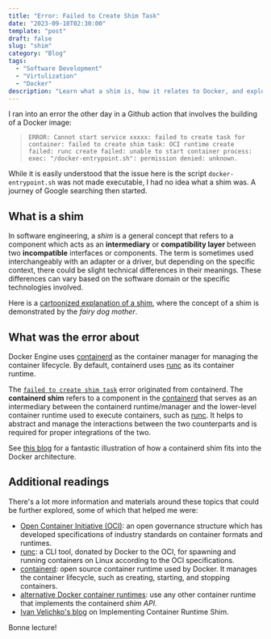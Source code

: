 ```yaml
---
title: "Error: Failed to Create Shim Task"
date: "2023-09-10T02:30:00"
template: "post"
draft: false
slug: "shim"
category: "Blog"
tags:
  - "Software Development"
  - "Virtulization"
  - "Docker"
description: "Learn what a shim is, how it relates to Docker, and explore related topics such as OCI specifications and runC."
---
```


I ran into an error the other day in a Github action that involves the building of a Docker image:

> `ERROR: Cannot start service xxxxx: failed to create task for container: failed to create shim task: OCI runtime create failed: runc create failed: unable to start container process: exec: "/docker-entrypoint.sh": permission denied: unknown.`

While it is easily understood that the issue here is the script `docker-entrypoint.sh` was not made executable, I had no idea what a shim was. A journey of Google searching then started.

## What is a shim

In software engineering, a _shim_ is a general concept that refers to a component which acts as an **intermediary** or **compatibility layer** between two **incompatible** interfaces or components. The term is sometimes used interchangeably with an adapter or a driver, but depending on the specific context, there could be slight technical differences in their meanings. These differences can vary based on the software domain or the specific technologies involved.

Here is a [cartoonized explanation of a shim](https://stackoverflow.com/a/51646150/7741103), where the concept of a shim is demonstrated by the _fairy dog mother_.

## What was the error about

Docker Engine uses [containerd](https://containerd.io) as the container manager for managing the container lifecycle. By default, containerd uses [runc](https://github.com/opencontainers/runc) as its container runtime.

The [`failed to create shim task`](https://github.com/containerd/containerd/blob/d015c99b2ec990c914a4b4546ec10d61cd947ab0/runtime/v2/manager.go#L440) error originated from containerd. The **containerd shim** refers to a component in the [containerd](https://containerd.io) that serves as an intermediary between the containerd runtime/manager and the lower-level container runtime used to execute containers, such as [runc](https://github.com/opencontainers/runc). It helps to abstract and manage the interactions between the two counterparts and is required for proper integrations of the two.

See [this blog](https://iximiuz.com/en/posts/implementing-container-runtime-shim/) for a fantastic illustration of how a containerd shim fits into the Docker architecture. 

## Additional readings

There's a lot more information and materials around these topics that could be further explored, some of which that helped me were:

* [Open Container Initiative (OCI)](https://opencontainers.org): an open governance structure which has developed specifications of industry standards on container formats and runtimes.
* [runc](https://github.com/opencontainers/runc): a CLI tool, donated by Docker to the OCI, for spawning and running containers on Linux according to the OCI specifications.
* [containerd](https://containerd.io): open source container runtime used by Docker. It manages the container lifecycle, such as creating, starting, and stopping containers.
* [alternative Docker container runtimes](https://docs.docker.com/engine/alternative-runtimes/): use any other container runtime that implements the containerd _shim API_.
* [Ivan Velichko's blog](https://iximiuz.com/en/posts/implementing-container-runtime-shim/) on Implementing Container Runtime Shim.

Bonne lecture!

<br>